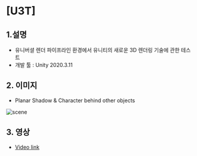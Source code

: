 # [U3T]

## 1.설명
* 유니버셜 렌더 파이프라인 환경에서 유니티의 새로운 3D 렌더링 기술에 관한 테스트
* 개발 툴 : Unity 2020.3.11


## 2. 이미지
* Planar Shadow & Character behind other objects

![scene](https://blogfiles.pstatic.net/MjAyMjAxMjRfMjEg/MDAxNjQyOTUyOTg0MDMw.60VH5mg4Zk2ioVzbV_MRNzUaNQd-jn-QudD-WExfeBIg.POR4px5xf68RoZNMaY8NIBMVTK9i4CGXmj0rXXIIW_kg.JPEG.gaebhi/Untitled_1.2.1.jpg?type=w1 "img")


## 3. 영상
* [Video link](https://youtu.be/VVude-s0rCo "link")
